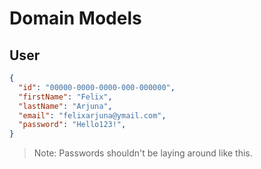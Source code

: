 # Domain Models

## User

```json
{
  "id": "00000-0000-0000-000-000000",
  "firstName": "Felix",
  "lastName": "Arjuna",
  "email": "felixarjuna@ymail.com",
  "password": "Hello123!",
}
```

> Note: Passwords shouldn't be laying around like this.